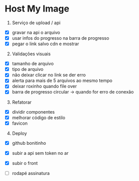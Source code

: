 # Host My Image

1. Serviço de upload / api
- [x] gravar na api o arquivo
- [x] usar infos do progresso na barra de progresso
- [x] pegar o link salvo cdn e mostrar

2. Validações visuais
- [x] tamanho de arquivo
- [x] tipo de arquivo
- [x] não deixar clicar no link se der erro
- [x] alerta para mais de 5 arquivos ao mesmo tempo
- [x] deixar roxinho quando file over
- [x] barra de progresso circular -> quando for erro de conexão

3. Refatorar
- [x] dividir componentes
- [x] melhorar código de estilo
- [x] favicon

4. Deploy
- [x] github bonitinho
- [x] subir a api sem token no ar
- [x] subir o front 
- [ ] rodapé assinatura

